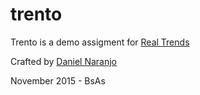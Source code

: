 # trento

Trento is a demo assigment for [Real Trends](http://real-trends.com/?utm_source=trento&utm_campaing=assigm)

Crafted by [Daniel Naranjo](http://danielnaranjo.info/?utm_source=trento&utm_campaing=assigments&utm_medium=referral)

November 2015 - BsAs